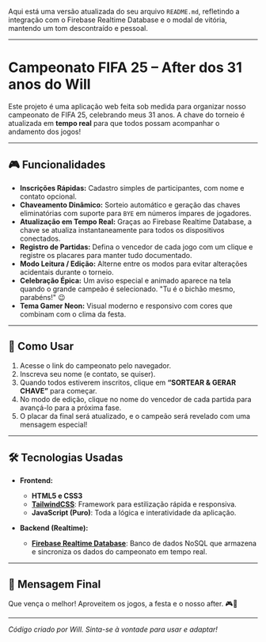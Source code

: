 Aqui está uma versão atualizada do seu arquivo `README.md`, refletindo a integração com o Firebase Realtime Database e o modal de vitória, mantendo um tom descontraído e pessoal.

---

# Campeonato FIFA 25 – After dos 31 anos do Will

Este projeto é uma aplicação web feita sob medida para organizar nosso campeonato de FIFA 25, celebrando meus 31 anos. A chave do torneio é atualizada em **tempo real** para que todos possam acompanhar o andamento dos jogos!

---

## 🎮 Funcionalidades

- **Inscrições Rápidas:** Cadastro simples de participantes, com nome e contato opcional.
- **Chaveamento Dinâmico:** Sorteio automático e geração das chaves eliminatórias com suporte para `BYE` em números ímpares de jogadores.
- **Atualização em Tempo Real:** Graças ao Firebase Realtime Database, a chave se atualiza instantaneamente para todos os dispositivos conectados.
- **Registro de Partidas:** Defina o vencedor de cada jogo com um clique e registre os placares para manter tudo documentado.
- **Modo Leitura / Edição:** Alterne entre os modos para evitar alterações acidentais durante o torneio.
- **Celebração Épica:** Um aviso especial e animado aparece na tela quando o grande campeão é selecionado. "Tu é o bichão mesmo, parabéns!" 😉
- **Tema Gamer Neon:** Visual moderno e responsivo com cores que combinam com o clima da festa.

---

## 🚀 Como Usar

1.  Acesse o link do campeonato pelo navegador.
2.  Inscreva seu nome (e contato, se quiser).
3.  Quando todos estiverem inscritos, clique em **“SORTEAR & GERAR CHAVE”** para começar.
4.  No modo de edição, clique no nome do vencedor de cada partida para avançá-lo para a próxima fase.
5.  O placar da final será atualizado, e o campeão será revelado com uma mensagem especial!

---

## 🛠️ Tecnologias Usadas

- **Frontend:**
    - **HTML5 e CSS3**
    - **[TailwindCSS](https://tailwindcss.com/)**: Framework para estilização rápida e responsiva.
    - **JavaScript (Puro)**: Toda a lógica e interatividade da aplicação.

- **Backend (Realtime):**
    - **[Firebase Realtime Database](https://firebase.google.com/docs/database)**: Banco de dados NoSQL que armazena e sincroniza os dados do campeonato em tempo real.

---

## 🥳 Mensagem Final

Que vença o melhor! Aproveitem os jogos, a festa e o nosso after. 🎮🍷

---

*Código criado por Will. Sinta-se à vontade para usar e adaptar!*